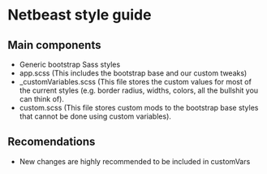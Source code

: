 # Netbeast style guide

## Main components

- Generic bootstrap Sass styles
- app.scss (This includes the bootstrap base and our custom tweaks)
- _customVariables.scss (This file stores the custom values for most of the current styles (e.g. border radius, widths, colors, all the bullshit you can think of).
- custom.scss (This file stores custom mods to the bootstrap base styles that cannot be done using custom variables).

## Recomendations

- New changes are highly recommended to be included in customVars
